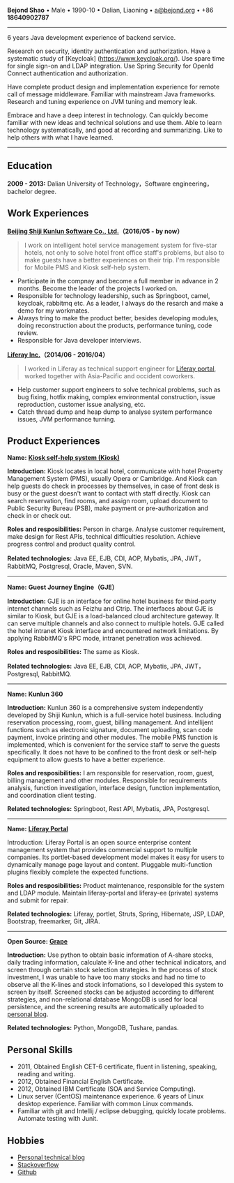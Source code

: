 **Bejond Shao** • Male • 1990-10 • Dalian, Liaoning • <a@bejond.org> • +86 **18640902787**

------
6 years Java development experience of backend service. 

Research on security, identity authentication and authorization. Have a systematic study of [Keycloak] (https://www.keycloak.org/). Use spare time for single sign-on and LDAP integration. Use Spring Security for OpenId Connect authentication and authorization.

Have complete product design and implementation experience for remote call of message middleware. Familiar with mainstream Java frameworks. Research and tuning experience on JVM tuning and memory leak.

Embrace and have a deep interest in technology. Can quickly become familiar with new ideas and technical solutions and use them. Able to learn technology systematically, and good at recording and summarizing. Like to help others with what I have learned.

------

Education
----

**2009 - 2013:** Dalian University of Technology，Software engineering，bachelor degree.

Work Experiences
----

**[Beijing Shiji Kunlun Software Co., Ltd.](http://www.shijinet.cn)（2016/05 - by now）**
> I work on intelligent hotel service management system for five-star hotels, not only to solve hotel front office staff's problems, but also to make guests have a better experiences on their trip. I'm responsible for Mobile PMS and Kiosk self-help system.

* Participate in the compnay and become a full member in advance in 2 months. Become the leader of the projects I worked on.
* Responsible for technology leadership, such as Springboot, camel, keycloak, rabbitmq etc. As a leader, I always do the resarch and make a demo for my workmates.
* Always tring to make the product better, besides developing modules, doing reconstruction about the products, performance tuning, code review.
* Responsible for Java developer interviews.

**[Liferay Inc.](https://www.liferay.com)（2014/06 - 2016/04）**
> I worked in Liferay as technical support engineer for [Liferay portal](https://github.com/liferay/liferay-portal), worked together with Asia-Pacific and occident coworkers. 

* Help customer support engineers to solve technical problems, such as bug fixing, hotfix making, complex environmental construction, issue reproduction, customer issue analysing, etc.
* Catch thread dump and heap dump to analyse system performance issues, JVM performance turning. 

Product Experiences
----

**Name:** **[Kiosk self-help system (Kiosk)](http://www.shijinet.cn/Check%20in.html)**

**Introduction:** Kiosk locates in local hotel, communicate with hotel Property Management System (PMS), usually Opera or Cambridge. And Kiosk can help guests do check in processes by themselves, in case of front desk is busy or the guest doesn't want to contact with staff directly. Kiosk can search reservation, find rooms, and assign room, upload document to Public Security Bureau (PSB), make payment or pre-authorization and check in or check out.

**Roles and resposibilities:** Person in charge. Analyse customer requirement, make design for Rest APIs, technical difficulties resolution. Achieve progress control and product quality control.

**Related technologies:** Java EE, EJB, CDI, AOP, Mybatis, JPA, JWT，RabbitMQ, Postgresql, Oracle, Maven, SVN.

----

**Name:** **Guest Journey Engine（GJE）**

**Introduction:** GJE is an interface for online hotel business for third-party internet channels such as Feizhu and Ctrip. The interfaces about GJE is similar to Kiosk, but GJE is a load-balanced cloud architecture gateway. It can serve multiple channels and also connect to multiple hotels. GJE called the hotel intranet Kiosk interface and encountered network limitations. By applying RabbitMQ's RPC mode, intranet penetration was achieved.

**Roles and resposibilities:** The same as Kiosk.

**Related technologies:** Java EE, EJB, CDI, AOP, Mybatis, JPA, JWT，Postgresql, RabbitMQ.

----

**Name:** **Kunlun 360**

**Introduction:** Kunlun 360 is a comprehensive system independently developed by Shiji Kunlun, which is a full-service hotel business. Including reservation processing, room, guest, billing management. And intellijent functions such as electronic signature, document uploading, scan code payment, invoice printing and other modules. The mobile PMS function is implemented, which is convenient for the service staff to serve the guests specifically. It does not have to be confined to the front desk or self-help equipment to allow guests to have a better experience.

**Roles and resposibilities:** I am responsible for reservation, room, guest, billing management and other modules. Responsible for requirements analysis, function investigation, interface design, function implementation, and coordination client testing.

**Related technologies:** Springboot, Rest API, Mybatis, JPA, Postgresql.

----

**Name:** **[Liferay Portal](https://github.com/liferay/liferay-portal)**

Introduction: Liferay Portal is an open source enterprise content management system that provides commercial support to multiple companies. Its portlet-based development model makes it easy for users to dynamically manage page layout and content. Pluggable multi-function plugins flexibly complete the expected functions.

**Roles and resposibilities:** Product maintenance, responsible for the system and LDAP module. Maintain liferay-portal and liferay-ee (private) systems and submit for repair.

**Related technologies:** Liferay, portlet, Struts, Spring, Hibernate, JSP, LDAP, Bootstrap, freemarker, Git, JIRA.

----

**Open Source:** **[Grape](https://github.com/bejondshao/grape)**

**Introduction:** Use python to obtain basic information of A-share stocks, daily trading information, calculate K-line and other technical indicators, and screen through certain stock selection strategies. In the process of stock investment, I was unable to have too many stocks and had no time to observe all the K-lines and stock infomations, so I developed this system to screen by itself. Screened stocks can be adjusted according to different strategies, and non-relational database MongoDB is used for local persistence, and the screening results are automatically uploaded to [personal blog](https://tech.bejond.org/2020/01/05/grape%E8%82%A1%E7%A5%A8%E5%88%97%E8%A1%A8-2020/).

**Related technologies:** Python, MongoDB, Tushare, pandas.

Personal Skills
----
* 2011, Obtained English CET-6 certificate, fluent in listening, speaking, reading and writing.
* 2012, Obtained Financial English Certificate.
* 2012, Obtained IBM Certificate (SOA and Service Computing).
* Linux server (CentOS) maintenance experience. 6 years of Linux desktop experience. Familiar with common Linux commands.* Familiar with git and Intellij / eclipse debugging, quickly locate problems. Automate testing with Junit.

Hobbies
----
* [Personal technical blog](http://tech.bejond.org)
* [Stackoverflow](https://stackoverflow.com/users/3908814/bejond?tab=profile)
* [Github](https://github.com/bejondshao)

